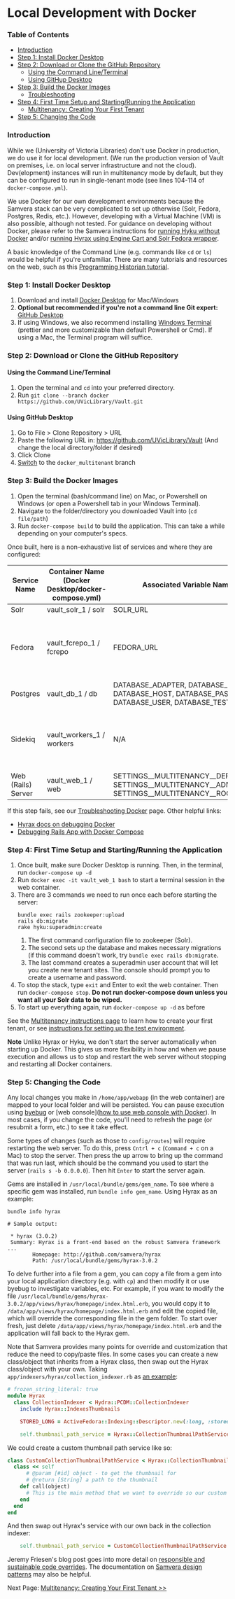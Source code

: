 # Local Development with Docker

### Table of Contents
* [Introduction](#introduction)
* [Step 1: Install Docker Desktop](#step-1-install-docker-desktop)
* [Step 2: Download or Clone the GitHub Repository](#step-2-download-or-clone-the-github-repository)
  * [Using the Command Line/Terminal](#using-the-command-lineterminal)
  * [Using GitHup Desktop](#using-github-desktop)
* [Step 3: Build the Docker Images](#step-3-build-the-docker-images)
  * [Troubleshooting](#troubleshooting)
* [Step 4: First Time Setup and Starting/Running the Application](#step-4-first-time-setup-and-startingrunning-the-application)
  * [Multitenancy: Creating Your First Tenant](./Multitenancy.md)
* [Step 5: Changing the Code](#step-5-changing-the-code)

### Introduction

While we (University of Victoria Libraries) don't use Docker in production, 
we do use it for local development. (We run the production version of Vault on premises, i.e. on local server infrastructure and not the cloud). Dev(elopment) instances will run in multitenancy mode by default, but they can be configured to run in single-tenant mode (see lines 104-114 of `docker-compose.yml`). 

We use Docker for our own development environments because the Samvera stack can be very complicated to set up otherwise 
(Solr, Fedora, Postgres, Redis, etc.). However, developing with a Virtual Machine (VM) is also possible, although not tested. 
For guidance on developing without Docker, please refer to the Samvera instructions for [running Hyku without Docker](https://github.com/samvera/hyku#with-out-docker) and/or [running Hyrax using Engine Cart and Solr Fedora wrapper](https://github.com/samvera/hyrax/wiki/Development-setup-using-Engine-Cart-and-Solr---Fedora-wrapper).

A basic knowledge of the Command Line (e.g. commands like `cd` 
or `ls`) would be helpful if you're unfamiliar. There are many tutorials and resources on the web, such as this
[Programming Historian tutorial](https://programminghistorian.org/en/lessons/intro-to-bash).

### Step 1: Install Docker Desktop

1. Download and install [Docker Desktop](https://www.docker.com/products/docker-desktop/) for Mac/Windows
2. **Optional but recommended if you're not a command line Git expert:** [GitHub Desktop](https://desktop.github.com/)
3. If using Windows, we also recommend installing [Windows Terminal](https://apps.microsoft.com/store/detail/windows-terminal/9N0DX20HK701) (prettier and more customizable than default Powershell or Cmd). If using a Mac, the Terminal program will suffice.

### Step 2: Download or Clone the GitHub Repository

#### Using the Command Line/Terminal

1. Open the terminal and `cd` into your preferred directory.
2. Run `git clone --branch docker https://github.com/UVicLibrary/Vault.git`

#### Using GitHub Desktop

1. Go to File > Clone Repository > URL
2. Paste the following URL in: https://github.com/UVicLibrary/Vault (And change the local directory/folder if desired)
3. Click Clone
4. [Switch](https://docs.github.com/en/desktop/contributing-and-collaborating-using-github-desktop/making-changes-in-a-branch/managing-branches#switching-between-branches) to the `docker_multitenant` branch

### Step 3: Build the Docker Images

1. Open the terminal (bash/command line) on Mac, or Powershell on Windows (or open a Powershell tab in your 
Windows Terminal).
2. Navigate to the folder/directory you downloaded Vault into (`cd file/path`)
3. Run `docker-compose build` to build the application. This can take a while depending on your computer's specs.

Once built, here is a non-exhaustive list of services and where they are configured:

| Service Name | Container Name (Docker Desktop/docker-compose.yml) | Associated Variable Name(s) | Configured in | How/Where to Access in Browser |
|---|---|---|---|---|
| Solr | vault_solr_1 / solr | SOLR_URL | .env | localhost:8983 |
| Fedora | vault_fcrepo_1 / fcrepo | FEDORA_URL | .env | localhost, but the exact port number will vary. The easiest way to find it is to click the highlighted button below in Docker Desktop. |
| Postgres | vault_db_1 / db | DATABASE_ADAPTER, DATABASE_NAME, DATABASE_HOST, DATABASE_PASSWORD, DATABASE_USER, DATABASE_TEST_NAME | .env | N/A |
| Sidekiq | vault_workers_1 / workers | N/A | config/initializers/sidekiq.yml | <tenant name>.localhost:3000/sidekiq (You need to creat a tenant and add [one or more lines](https://github.com/UVicLibrary/Vault/blob/main/config/routes.rb#L134) to `config/routes.rb` before you can see this) |
| Web (Rails) Server | vault_web_1 / web | SETTINGS__MULTITENANCY__DEFAULT_HOST, SETTINGS__MULTITENANCY__ADMIN_HOST, SETTINGS__MULTITENANCY__ROOT_HOST | docker-compose.yml | localhost:3000, or <tenant name>.localhost:3000 |

If this step fails, see our [Troubleshooting Docker](./Troubleshooting.md) page. Other helpful links:
* [Hyrax docs on debugging Docker](https://github.com/samvera/hyrax/blob/main/CONTAINERS.md#debugging)
* [Debugging Rails App with Docker Compose](https://medium.com/gogox-technology/debugging-rails-app-with-docker-compose-39a3767962f4)

### Step 4: First Time Setup and Starting/Running the Application

1. Once built, make sure Docker Desktop is running. Then, in the terminal, run `docker-compose up -d`
2. Run `docker exec -it vault_web_1 bash` to start a terminal session in the web container.
3. There are 3 commands we need to run once each before starting the server: 
    ```
    bundle exec rails zookeeper:upload
    rails db:migrate
    rake hyku:superadmin:create
    ```
    1. The first command configuration file to zookeeper (Solr).
    2. The second sets up the database and makes necessary migrations (if this command doesn't work, try `bundle exec rails db:migrate`.
    3. The last command creates a superadmin user account that will let you create new tenant sites. The console should prompt you to create a username and password.
4. To stop the stack, type `exit` and Enter to exit the web container. Then run `docker-compose stop`. 
**Do not run docker-compose down unless you want all your Solr data to be wiped.**
5. To start up everything again, run `docker-compose up -d` as before

See the [Multitenancy instructions page](./Multitenancy.md) to learn how to create your first tenant, or see [instructions for setting up the test environment](./Multitenancy.md#set-up-testing-rspec).

**Note**
Unlike Hyrax or Hyku, we don't start the server automatically when starting up Docker. This gives us more 
flexibility in how and when we pause execution and allows us to stop and restart the web server without stopping and 
restarting all Docker containers.

### Step 5: Changing the Code

Any local changes you make in `/home/app/webapp` (in the web container) are mapped to your local folder and will be persisted. You 
can pause execution using [byebug](https://guides.rubyonrails.org/v5.1/debugging_rails_applications.html#debugging-with-the-byebug-gem) 
or [web console]([how to use web console with Docker](https://www.youtube.com/watch?v=XdWnDHjtNqM&t=197s)). 
In most cases, if you change the code, you'll need to refresh the page (or resubmit a form, etc.) to see it take effect.

Some types of changes (such as those to `config/routes`) will require restarting the web server. To do this, 
press `Cntrl + c` (`Command + c` on a Mac) to stop the server. Then press the up arrow to bring up the command that was 
run last, which should be the command you used to start the server (`rails s -b 0.0.0.0`). Then hit `Enter` to start 
the server again.

Gems are installed in `/usr/local/bundle/gems/gem_name`. To see where a specific gem was installed, run `bundle info gem_name`. 
Using Hyrax as an example:
```
bundle info hyrax

# Sample output:

 * hyrax (3.0.2)
 Summary: Hyrax is a front-end based on the robust Samvera framework ...
        Homepage: http://github.com/samvera/hyrax
        Path: /usr/local/bundle/gems/hyrax-3.0.2
```

To delve further into a file from a gem, you can copy a file from a gem into your local application directory (e.g. 
with `cp`) and then modify it or use byebug to investigate variables, etc. For example, if you want to modify the file 
`/usr/local/bundle/gems/hyrax-3.0.2/app/views/hyrax/homepage/index.html.erb`, you would copy it to 
`/data/app/views/hyrax/homepage/index.html.erb` and edit the copied file, which will override the corresponding file
in the gem folder. To start over fresh, just delete `/data/app/views/hyrax/homepage/index.html.erb` and the application 
will fall back to the Hyrax gem.

Note that Samvera provides many points for override and customization that reduce the need to copy/paste files. In some cases you can create a new class/object that inherits from a Hyrax class, then swap out the Hyrax 
class/object with your own. Taking `app/indexers/hyrax/collection_indexer.rb` as [an example](https://github.com/samvera/hyrax/blob/main/app/indexers/hyrax/collection_indexer.rb):

```ruby
# frozen_string_literal: true
module Hyrax
  class CollectionIndexer < Hydra::PCDM::CollectionIndexer
    include Hyrax::IndexesThumbnails

    STORED_LONG = ActiveFedora::Indexing::Descriptor.new(:long, :stored)

    self.thumbnail_path_service = Hyrax::CollectionThumbnailPathService
```

We could create a custom thumbnail path service like so:

```ruby
class CustomCollectionThumbnailPathService < Hyrax::CollectionThumbnailPathService
  class << self
      # @param [#id] object - to get the thumbnail for
      # @return [String] a path to the thumbnail
    def call(object)
      # This is the main method that we want to override so our custom code goes here...
    end
  end
end
```

And then swap out Hyrax's service with our own back in the collection indexer:

```ruby
    self.thumbnail_path_service = CustomCollectionThumbnailPathService
```

Jeremy Friesen's blog post goes into more detail on [responsible and sustainable code overrides](https://takeonrules.com/2023/03/26/responsible-and-sustainable-overrides-in-ruby-and-samvera-in-general/). 
The documentation on [Samvera design patterns](https://samvera.github.io/patterns-overview.html) may also be helpful.

Next Page: [Multitenancy: Creating Your First Tenant >>](./Multitenancy.md)
